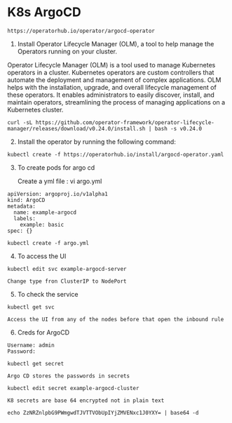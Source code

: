 # K8s ArgoCD 
      
       
`https://operatorhub.io/operator/argocd-operator`
 

1. Install Operator Lifecycle Manager (OLM), a tool to help manage the Operators running on your cluster.

Operator Lifecycle Manager (OLM) is a tool used to manage Kubernetes operators in a cluster. Kubernetes operators are custom controllers that automate the deployment and management of complex applications. OLM helps with the installation, upgrade, and overall lifecycle management of these operators. It enables administrators to easily discover, install, and maintain operators, streamlining the process of managing applications on a Kubernetes cluster.

```
curl -sL https://github.com/operator-framework/operator-lifecycle-manager/releases/download/v0.24.0/install.sh | bash -s v0.24.0
```

2. Install the operator by running the following command:
```
kubectl create -f https://operatorhub.io/install/argocd-operator.yaml
```

3. To create pods for argo cd
   
   Create a yml file : vi argo.yml
```
apiVersion: argoproj.io/v1alpha1
kind: ArgoCD
metadata:
  name: example-argocd
  labels:
    example: basic
spec: {}
```
```
kubectl create -f argo.yml
```

4. To access the UI 
```
kubectl edit svc example-argocd-server
```
`Change type fron ClusterIP to NodePort`

5. To check the service
```
kubectl get svc
```
`Access the UI from any of the nodes before that open the inbound rule`


6. Creds for ArgoCD
```
Username: admin
Password:
```
```
kubectl get secret
```
`Argo CD stores the passwords in secrets`
```
kubectl edit secret example-argocd-cluster
```
`K8 secrets are base 64 encrypted not in plain text`
```
echo ZzNRZnlpbG9PWmgwdTJVTTVObUpIYjZMVENxc1J0YXY= | base64 -d
```
